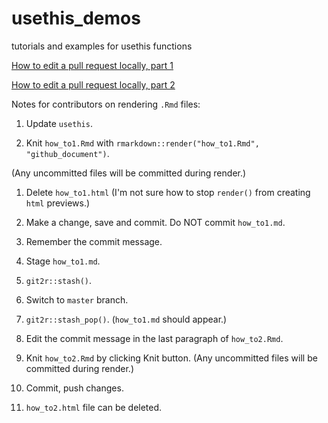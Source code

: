 # usethis_demos
tutorials and examples for usethis functions

[How to edit a pull request locally, part 1](https://github.com/jtr13/usethis_demos/blob/master/how_to1.md)

[How to edit a pull request locally, part 2](https://github.com/jtr13/usethis_demos/blob/master/how_to2.md)


Notes for contributors on rendering `.Rmd` files:

1. Update `usethis`.

1. Knit `how_to1.Rmd` with `rmarkdown::render("how_to1.Rmd", "github_document")`.

(Any uncommitted files will be committed during render.)

1. Delete `how_to1.html`  (I'm not sure how to stop `render()` from creating `html` previews.)

1. Make a change, save and commit.  Do NOT commit `how_to1.md`.

1. Remember the commit message.

1. Stage `how_to1.md`.

1. `git2r::stash()`.

1. Switch to `master` branch.

1. `git2r::stash_pop()`.  (`how_to1.md` should appear.)

1. Edit the commit message in the last paragraph of `how_to2.Rmd`.

1. Knit `how_to2.Rmd` by clicking Knit button. (Any uncommitted files will be committed during render.)

1. Commit, push changes.

1. `how_to2.html` file can be deleted.
